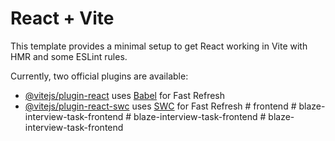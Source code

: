 # React + Vite

This template provides a minimal setup to get React working in Vite with HMR and some ESLint rules.

Currently, two official plugins are available:

- [@vitejs/plugin-react](https://github.com/vitejs/vite-plugin-react/blob/main/packages/plugin-react/README.md) uses [Babel](https://babeljs.io/) for Fast Refresh
- [@vitejs/plugin-react-swc](https://github.com/vitejs/vite-plugin-react-swc) uses [SWC](https://swc.rs/) for Fast Refresh
#   f r o n t e n d  
 #   b l a z e - i n t e r v i e w - t a s k - f r o n t e n d  
 #   b l a z e - i n t e r v i e w - t a s k - f r o n t e n d  
 #   b l a z e - i n t e r v i e w - t a s k - f r o n t e n d  
 